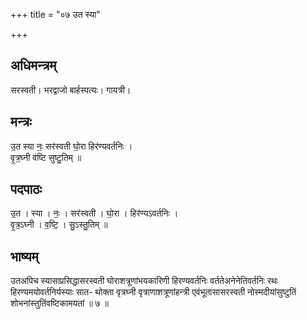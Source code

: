 +++
title = "०७ उत स्या"

+++
## अधिमन्त्रम्
सरस्वती। भरद्वाजो बार्हस्पत्यः। गायत्री।

## मन्त्रः
उ॒त स्या नः॒ सर॑स्वती घो॒रा हिर॑ण्यवर्तनिः ।  
वृ॒त्र॒घ्नी व॑ष्टि सुष्टु॒तिम् ॥

## पदपाठः
उ॒त । स्या । नः॒ । सर॑स्वती । घो॒रा । हिर॑ण्यऽवर्तनिः ।  
वृ॒त्र॒ऽघ्नी । व॒ष्टि॒ । सु॒ऽस्तु॒तिम् ॥

## भाष्यम्
उतअपिच स्यासाप्रसिद्धासरस्वती घोराशत्रूणांभयकारिणी हिरण्यवर्तनिः वर्ततेअनेनेतिवर्तनिः रथः हिरण्यमयोवर्तनिर्यस्याः सात- थोक्ता वृत्रघ्नी वृत्राणाशत्रूणांहन्त्री एवंभूतासासरस्वती नोस्मदीयांसुष्टुतिं शोभनांस्तुतिंवष्टिकामयतां ॥ ७ ॥